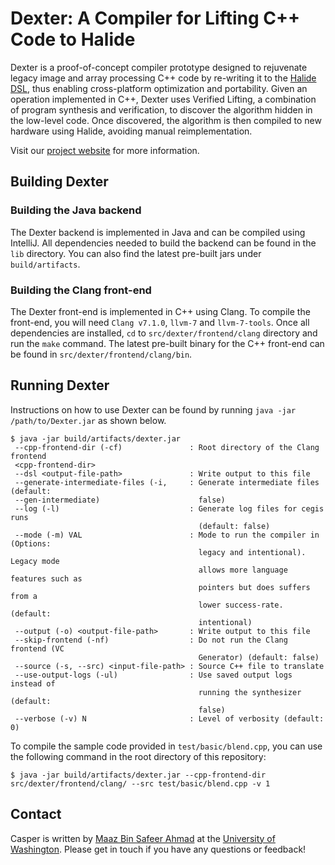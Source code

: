 # Dexter: A Compiler for Lifting C++ Code to Halide
Dexter is a proof-of-concept compiler prototype designed to rejuvenate legacy image and array processing C++ code by re-writing it to the [Halide DSL](https://halide-lang.org/), thus enabling cross-platform optimization and portability. Given an operation implemented in C++, Dexter uses Verified Lifting, a combination of program synthesis and verification, to discover the algorithm hidden in the low-level code. Once discovered, the algorithm is then compiled to new hardware using Halide, avoiding manual reimplementation.

Visit our [project website](http://dexter.uwplse.org) for more information.

## Building Dexter

### Building the Java backend
The Dexter backend is implemented in Java and can be compiled using IntelliJ. All dependencies needed to build the backend can be found in the `lib` directory. You can also find the latest pre-built jars under `build/artifacts`.

### Building the Clang front-end
The Dexter front-end is implemented in C++ using Clang. To compile the front-end, you will need `Clang v7.1.0`, `llvm-7` and `llvm-7-tools`. Once all dependencies are installed, `cd` to `src/dexter/frontend/clang` directory and run the `make` command. The latest pre-built binary for the C++ front-end can be found in `src/dexter/frontend/clang/bin`.

## Running Dexter
Instructions on how to use Dexter can be found by running `java -jar /path/to/Dexter.jar` as shown below.

```
$ java -jar build/artifacts/dexter.jar
 --cpp-frontend-dir (-cf)               : Root directory of the Clang frontend
 <cpp-frontend-dir>                        
 --dsl <output-file-path>               : Write output to this file
 --generate-intermediate-files (-i,     : Generate intermediate files (default:
 --gen-intermediate)                      false)
 --log (-l)                             : Generate log files for cegis runs
                                          (default: false)
 --mode (-m) VAL                        : Mode to run the compiler in (Options:
                                          legacy and intentional). Legacy mode
                                          allows more language features such as
                                          pointers but does suffers from a
                                          lower success-rate. (default:
                                          intentional)
 --output (-o) <output-file-path>       : Write output to this file
 --skip-frontend (-nf)                  : Do not run the Clang frontend (VC
                                          Generator) (default: false)
 --source (-s, --src) <input-file-path> : Source C++ file to translate
 --use-output-logs (-ul)                : Use saved output logs instead of
                                          running the synthesizer (default:
                                          false)
 --verbose (-v) N                       : Level of verbosity (default: 0)
```
To compile the sample code provided in `test/basic/blend.cpp`, you can use the following command in the root directory of this repository:
```
$ java -jar build/artifacts/dexter.jar --cpp-frontend-dir src/dexter/frontend/clang/ --src test/basic/blend.cpp -v 1
```

## Contact
Casper is written by [Maaz Bin Safeer Ahmad](http://homes.cs.washington.edu/~maazsaf/) at the [University of Washington](http://www.washington.edu/). Please get in touch if you have any questions or feedback!
